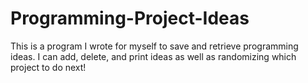 # Programming-Project-Ideas
This is a program I wrote for myself to save and retrieve programming ideas. I can add, delete, and print ideas as well as randomizing which project to do next!
